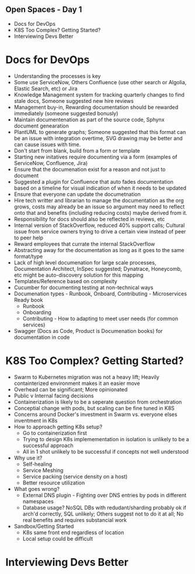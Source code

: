 ## Open Spaces - Day 1

* Docs for DevOps
* K8S Too Complex? Getting Started?
* Interviewing Devs Better

# Docs for DevOps

* Understanding the processes is key
* Some use ServiceNow, Others Confluence (use other search or Algolia, Elastic Search, etc) or Jira
* Knowledge Management system for tracking quarterly changes to find stale docs, Someone suggested new hire reviews
* Management buy-in, Rewarding documentation should be rewarded immediately (someone suggested bonusly)
* Maintain documentenation as part of the source code, Sphynx document genearation
* PlantUML to generate graphs; Someone suggested that this format can be an issue with integration overtime, SVG drawing may be better and can cause issues with time.
* Don't start from blank, build from a form or template
* Starting new initatives require documenting via a form (examples of ServiceNow, Confluence, Jira)
* Ensure that the documenation exist for a reason and not just to document
* Suggested a plugin for Confluence that auto fades documentation based on a timeline for visual indication of when it needs to be updated
* Ensure that everyone can update the documetnation
* Hire tech writter and librarian to manage the documentation as the org grows, costs may already be an issue so argument may need to reflect onto that and benefits (including reducing costs) maybe derived from it.
* Responsibility for docs should also be reflected in reviews, etc
* Internal version of StackOverflow, reduced 40% support calls; Cultural issue from service owners trying to drive a certain view instead of peer to peer help
* Reward employees that currate the internal StackOverflow
* Abstracting away for the documentation as long as it goes to the same format/type
* Lack of high level documenation for large scale processes, Documentation Architect, InSpec suggested; Dynatrace, Honeycomb, etc might be auto-discovery solution for this mapping
* Templates/Reference based on complexity
* Cucumber for documenting testing at non-technical ways
* Documenation types - Runbook, Onboard, Contributing - Microservices Ready book
    * Runbook
    * Onboarding
    * Contributing - How to adapting to meet user needs (for common services)
* Swagger (Docs as Code, Product is Documenation books) for documentation in code

# K8S Too Complex? Getting Started?

* Swarm to Kubernetes migration was not a heavy lift; Heavily containterized environment makes it an easier move
* Overhead can be significant; More opinionated
* Public v Internal facing decisions
* Containerization is likely to be a seperate question from orchestration
* Conceptial change with pods, but scaling can be fine tuned in K8S
* Concerns around Docker's investment in Swarm vs. everyone elses inventment in K8s
* How to approach getting K8s setup?
    * Go to containerization first
    * Trying to design K8s implemementation in isolation is unlikely to be a successful approach
    * All in 1 shot unlikely to be successful if concepts not well understood
* Why use it?
    * Self-healing
    * Service Meshing
    * Service packing (service density on a host)
    * Better resource utilization
* What goes wrong?
    * External DNS plugin - Fighting over DNS entries by pods in different namespaces
    * Database usage? NoSQL DBs with redudant/sharding probably ok if arch'd correctly, SQL unlikely; Others suggest not to do it at all; No real benefits and requires substancial work
* Sandbox/Getting Started
    * K8s same front end regardless of location
    * Local setup could be difficult


# Interviewing Devs Better



